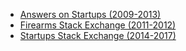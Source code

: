 - [Answers on Startups (2009-2013)](https://collapsed-stacks.github.io/onstartups/)
- [Firearms Stack Exchange (2011-2012)](https://collapsed-stacks.github.io/firearms/)
- [Startups Stack Exchange (2014-2017)](https://collapsed-stacks.github.io/startups/)
